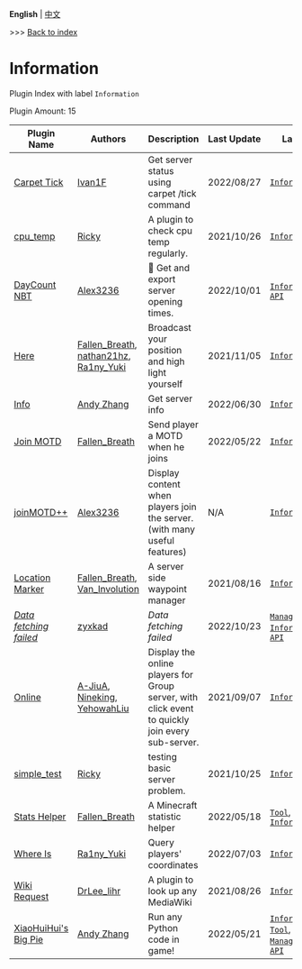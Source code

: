 **English** | [中文](readme-zh_cn.md)

\>\>\> [Back to index](/readme.md)

# Information

Plugin Index with label `Information`

Plugin Amount: 15

| Plugin Name | Authors | Description | Last Update | Labels |
| --- | --- | --- | --- | --- |
| [Carpet Tick](/plugins/carpet_tick/readme.md) | [Ivan1F](https://github.com/Ivan-1F) | Get server status using carpet /tick command | 2022/08/27 | [`Information`](/labels/information/readme.md) |
| [cpu_temp](/plugins/cpu_temp/readme.md) | [Ricky](https://github.com/R1ckyH) | A plugin to check cpu temp regularly. | 2021/10/26 | [`Information`](/labels/information/readme.md) |
| [DayCount NBT](/plugins/daycount_nbt/readme.md) | [Alex3236](https://github.com/alex3236) | :calendar: Get and export server opening times. | 2022/10/01 | [`Information`](/labels/information/readme.md), [`API`](/labels/api/readme.md) |
| [Here](/plugins/here/readme.md) | [Fallen_Breath](https://github.com/Fallen-Breath), [nathan21hz](https://github.com/nathan21hz), [Ra1ny_Yuki](https://github.com/ra1ny-yuki) | Broadcast your position and high light yourself | 2021/11/05 | [`Information`](/labels/information/readme.md) |
| [Info](/plugins/info/readme.md) | [Andy Zhang](https://github.com/AnzhiZhang) | Get server info | 2022/06/30 | [`Information`](/labels/information/readme.md) |
| [Join MOTD](/plugins/join_motd/readme.md) | [Fallen_Breath](https://github.com/Fallen-Breath) | Send player a MOTD when he joins | 2022/05/22 | [`Information`](/labels/information/readme.md) |
| [joinMOTD++](/plugins/join_motd_plus/readme.md) | [Alex3236](https://github.com/alex3236) | Display content when players join the server. (with many useful features) | N/A | [`Information`](/labels/information/readme.md) |
| [Location Marker](/plugins/location_marker/readme.md) | [Fallen_Breath](https://github.com/Fallen-Breath), [Van_Involution](https://github.com/Van-Nya) | A server side waypoint manager | 2021/08/16 | [`Information`](/labels/information/readme.md) |
| [*Data fetching failed*](/plugins/login_proxy/readme.md) | [zyxkad](https://github.com/zyxkad) | *Data fetching failed* | 2022/10/23 | [`Management`](/labels/management/readme.md), [`Information`](/labels/information/readme.md), [`API`](/labels/api/readme.md) |
| [Online](/plugins/online/readme.md) | [A-JiuA](https://github.com/A-JiuA), [Nineking](https://github.com/NineKing32649163), [YehowahLiu](https://github.com/YehowahLiu) | Display the online players for Group server, with click event to quickly join every sub-server. | 2021/09/07 | [`Information`](/labels/information/readme.md) |
| [simple_test](/plugins/simple_test/readme.md) | [Ricky](https://github.com/R1ckyH) | testing basic server problem. | 2021/10/25 | [`Information`](/labels/information/readme.md) |
| [Stats Helper](/plugins/stats_helper/readme.md) | [Fallen_Breath](https://github.com/Fallen-Breath) | A Minecraft statistic helper | 2022/05/18 | [`Tool`](/labels/tool/readme.md), [`Information`](/labels/information/readme.md) |
| [Where Is](/plugins/where_is/readme.md) | [Ra1ny_Yuki](https://github.com/ra1ny-yuki) | Query players' coordinates | 2022/07/03 | [`Information`](/labels/information/readme.md) |
| [Wiki Request](/plugins/wiki_request/readme.md) | [DrLee_lihr](https://github.com/DrLee-lihr) | A plugin to look up any MediaWiki | 2021/08/26 | [`Information`](/labels/information/readme.md) |
| [XiaoHuiHui's Big Pie](/plugins/xiaohuihuis_big_pie/readme.md) | [Andy Zhang](https://github.com/AnzhiZhang) | Run any Python code in game! | 2022/05/21 | [`Information`](/labels/information/readme.md), [`Tool`](/labels/tool/readme.md), [`Management`](/labels/management/readme.md), [`API`](/labels/api/readme.md) |

